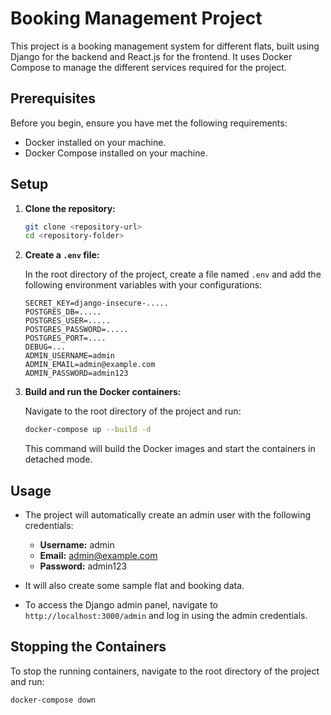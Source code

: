 # Booking Management Project

This project is a booking management system for different flats, built using Django for the backend and React.js for the frontend. It uses Docker Compose to manage the different services required for the project.

## Prerequisites

Before you begin, ensure you have met the following requirements:
- Docker installed on your machine.
- Docker Compose installed on your machine.

## Setup

1. **Clone the repository:**

    ```sh
    git clone <repository-url>
    cd <repository-folder>
    ```

2. **Create a `.env` file:**

    In the root directory of the project, create a file named `.env` and add the following environment variables with your configurations:

    ```plaintext
    SECRET_KEY=django-insecure-.....
    POSTGRES_DB=.....
    POSTGRES_USER=.....
    POSTGRES_PASSWORD=.....
    POSTGRES_PORT=....
    DEBUG=...
    ADMIN_USERNAME=admin
    ADMIN_EMAIL=admin@example.com
    ADMIN_PASSWORD=admin123
    ```

3. **Build and run the Docker containers:**

    Navigate to the root directory of the project and run:

    ```sh
    docker-compose up --build -d
    ```

    This command will build the Docker images and start the containers in detached mode.


## Usage

- The project will automatically create an admin user with the following credentials:
    - **Username:** admin
    - **Email:** admin@example.com
    - **Password:** admin123

- It will also create some sample flat and booking data.

- To access the Django admin panel, navigate to `http://localhost:3000/admin` and log in using the admin credentials.

## Stopping the Containers

To stop the running containers, navigate to the root directory of the project and run:

```sh
docker-compose down
